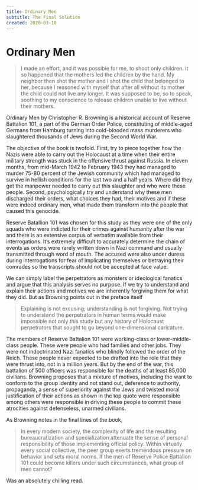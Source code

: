 ```yaml
---
title: Ordinary Men
subtitle: The Final Solution
created: 2020-03-18
---
```

# Ordinary Men

> I made an effort, and it was possible for me, to shoot only children. It so
> happened that the mothers led the children by the hand. My neighbor then shot
> the mother and I shot the child that belonged to her, because I reasoned with
> myself that after all without its mother the child could not live any longer.
> It was supposed to be, so to speak, soothing to my conscience to release
> children unable to live without their mothers.

Ordinary Men by Christopher R. Browning is a historical account of Reserve
Battalion 101, a part of the German Order Police, constituting of middle-aged
Germans from Hamburg turning into cold-blooded mass murderers who slaughtered
thousands of Jews during the Second World War.

The objective of the book is twofold. First, try to piece together how the
Nazis were able to carry out the Holocaust at a time when their entire military
strength was stuck in the offensive thrust against Russia. In eleven months,
from mid-March 1942 to February 1943 they had managed to murder 75-80 percent
of the Jewish community which had managed to survive in hellish conditions for
the last two and a half years. Where did they get the manpower needed to carry
out this slaughter and who were these people. Second, psychologically try and
understand why these men discharged their orders, what choices they had, their
motives and if these were indeed ordinary men, what made them transform into
the people that caused this genocide.

Reserve Batallion 101 was chosen for this study as they were one of the only
squads who were indicted for their crimes against humanity after the war and
there is an extensive corpus of verbatim available from their interrogations.
It’s extremely difficult to accurately determine the chain of events as orders
were rarely written down in Nazi command and usually transmitted through word
of mouth. The accused were also under duress during interrogations for fear of
implicating themselves or betraying their comrades so the transcripts should
not be accepted at face value.

We can simply label the perpetrators as monsters or ideological fanatics and
argue that this analysis serves no purpose. If we try to understand and explain
their actions and motives we are inherently forgiving them for what they did.
But as Browning points out in the preface itself

> Explaining is not excusing; understanding is not forgiving. Not trying to
> understand the perpetrators in human terms would make impossible not only
> this study but any history of Holocaust perpetrators that sought to go beyond
> one-dimensional caricature.

The members of Reserve Battalion 101 were working-class or lower-middle-class
people. These were people who had families and other jobs. They were not
indoctrinated Nazi fanatics who blindly followed the order of the Reich. These
people never expected to be drafted into the role that they were thrust into,
not in a million years. But by the end of the war, this battalion of 500
officers was responsible for the deaths of at least 85,000 civilians. Browning
proposes that a mixture of motives, including the want to conform to the group
identity and not stand out, deference to authority, propaganda, a sense of
superiority against the Jews and twisted moral justification of their actions
as shown in the top quote were responsible among others were responsible in
driving these people to commit these atrocities against defenseless, unarmed
civilians.

As Browning notes in the final lines of the book,

> In every modern society, the complexity of life and the resulting
> bureaucratization and specialization attenuate the sense of personal
> responsibility of those implementing official policy. Within virtually every
> social collective, the peer group exerts tremendous pressure on behavior and
> sets moral norms. If the men of Reserve Police Battalion 101 could become
> killers under such circumstances, what group of men cannot?

Was an absolutely chilling read.
